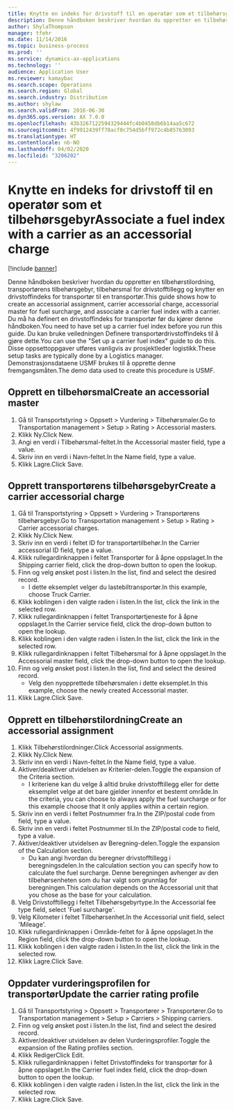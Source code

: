 ```yaml
---
title: Knytte en indeks for drivstoff til en operatør som et tilbehørsgebyr
description: Denne håndboken beskriver hvordan du oppretter en tilbehørstilordning, transportørens tilbehørsgebyr, tilbehørsmal for drivstofftillegg og knytter en drivstoffindeks for transportør til en transportør.
author: ShylaThompson
manager: tfehr
ms.date: 11/14/2016
ms.topic: business-process
ms.prod: ''
ms.service: dynamics-ax-applications
ms.technology: ''
audience: Application User
ms.reviewer: kamaybac
ms.search.scope: Operations
ms.search.region: Global
ms.search.industry: Distribution
ms.author: shylaw
ms.search.validFrom: 2016-06-30
ms.dyn365.ops.version: AX 7.0.0
ms.openlocfilehash: 43b3267122594329444fc4b0458db6b14aa5c672
ms.sourcegitcommit: 4f9912439ff78acf0c754d5bff972c4b85763093
ms.translationtype: HT
ms.contentlocale: nb-NO
ms.lasthandoff: 04/02/2020
ms.locfileid: "3206202"
---
```

# <a name="associate-a-fuel-index-with-a-carrier-as-an-accessorial-charge"></a><span data-ttu-id="e355b-103">Knytte en indeks for drivstoff til en operatør som et tilbehørsgebyr</span><span class="sxs-lookup"><span data-stu-id="e355b-103">Associate a fuel index with a carrier as an accessorial charge</span></span>

[!include [banner](../../includes/banner.md)]

<span data-ttu-id="e355b-104">Denne håndboken beskriver hvordan du oppretter en tilbehørstilordning, transportørens tilbehørsgebyr, tilbehørsmal for drivstofftillegg og knytter en drivstoffindeks for transportør til en transportør.</span><span class="sxs-lookup"><span data-stu-id="e355b-104">This guide shows how to create an accessorial assignment, carrier accessorial charge, accessorial master for fuel surcharge, and associate a carrier fuel index with a carrier.</span></span> <span data-ttu-id="e355b-105">Du må ha definert en drivstoffindeks for transportør før du kjører denne håndboken.</span><span class="sxs-lookup"><span data-stu-id="e355b-105">You need to have set up a carrier fuel index before you run this guide.</span></span> <span data-ttu-id="e355b-106">Du kan bruke veiledningen Definere transportørdrivstoffindeks til å gjøre dette.</span><span class="sxs-lookup"><span data-stu-id="e355b-106">You can use the "Set up a carrier fuel index" guide to do this.</span></span> <span data-ttu-id="e355b-107">Disse oppsettoppgaver utføres vanligvis av prosjektleder logistikk.</span><span class="sxs-lookup"><span data-stu-id="e355b-107">These setup tasks are typically done by a Logistics manager.</span></span> <span data-ttu-id="e355b-108">Demonstrasjonsdataene USMF brukes til å opprette denne fremgangsmåten.</span><span class="sxs-lookup"><span data-stu-id="e355b-108">The demo data used to create this procedure is USMF.</span></span>


## <a name="create-an-accessorial-master"></a><span data-ttu-id="e355b-109">Opprett en tilbehørsmal</span><span class="sxs-lookup"><span data-stu-id="e355b-109">Create an accessorial master</span></span>
1. <span data-ttu-id="e355b-110">Gå til Transportstyring > Oppsett > Vurdering > Tilbehørsmaler.</span><span class="sxs-lookup"><span data-stu-id="e355b-110">Go to Transportation management > Setup > Rating > Accessorial masters.</span></span>
2. <span data-ttu-id="e355b-111">Klikk Ny.</span><span class="sxs-lookup"><span data-stu-id="e355b-111">Click New.</span></span>
3. <span data-ttu-id="e355b-112">Angi en verdi i Tilbehørsmal-feltet.</span><span class="sxs-lookup"><span data-stu-id="e355b-112">In the Accessorial master field, type a value.</span></span>
4. <span data-ttu-id="e355b-113">Skriv inn en verdi i Navn-feltet.</span><span class="sxs-lookup"><span data-stu-id="e355b-113">In the Name field, type a value.</span></span>
5. <span data-ttu-id="e355b-114">Klikk Lagre.</span><span class="sxs-lookup"><span data-stu-id="e355b-114">Click Save.</span></span>

## <a name="create-a-carrier-accessorial-charge"></a><span data-ttu-id="e355b-115">Opprett transportørens tilbehørsgebyr</span><span class="sxs-lookup"><span data-stu-id="e355b-115">Create a carrier accessorial charge</span></span>
1. <span data-ttu-id="e355b-116">Gå til Transportstyring > Oppsett > Vurdering > Transportørens tilbehørsgebyr.</span><span class="sxs-lookup"><span data-stu-id="e355b-116">Go to Transportation management > Setup > Rating > Carrier accessorial charges.</span></span>
2. <span data-ttu-id="e355b-117">Klikk Ny.</span><span class="sxs-lookup"><span data-stu-id="e355b-117">Click New.</span></span>
3. <span data-ttu-id="e355b-118">Skriv inn en verdi i feltet ID for transportørtilbehør.</span><span class="sxs-lookup"><span data-stu-id="e355b-118">In the Carrier accessorial ID field, type a value.</span></span>
4. <span data-ttu-id="e355b-119">Klikk rullegardinknappen i feltet Transportør for å åpne oppslaget.</span><span class="sxs-lookup"><span data-stu-id="e355b-119">In the Shipping carrier field, click the drop-down button to open the lookup.</span></span>
5. <span data-ttu-id="e355b-120">Finn og velg ønsket post i listen.</span><span class="sxs-lookup"><span data-stu-id="e355b-120">In the list, find and select the desired record.</span></span>
    * <span data-ttu-id="e355b-121">I dette eksemplet velger du lastebiltransportør.</span><span class="sxs-lookup"><span data-stu-id="e355b-121">In this example, choose Truck Carrier.</span></span>  
6. <span data-ttu-id="e355b-122">Klikk koblingen i den valgte raden i listen.</span><span class="sxs-lookup"><span data-stu-id="e355b-122">In the list, click the link in the selected row.</span></span>
7. <span data-ttu-id="e355b-123">Klikk rullegardinknappen i feltet Transportørtjeneste for å åpne oppslaget.</span><span class="sxs-lookup"><span data-stu-id="e355b-123">In the Carrier service field, click the drop-down button to open the lookup.</span></span>
8. <span data-ttu-id="e355b-124">Klikk koblingen i den valgte raden i listen.</span><span class="sxs-lookup"><span data-stu-id="e355b-124">In the list, click the link in the selected row.</span></span>
9. <span data-ttu-id="e355b-125">Klikk rullegardinknappen i feltet Tilbehørsmal for å åpne oppslaget.</span><span class="sxs-lookup"><span data-stu-id="e355b-125">In the Accessorial master field, click the drop-down button to open the lookup.</span></span>
10. <span data-ttu-id="e355b-126">Finn og velg ønsket post i listen.</span><span class="sxs-lookup"><span data-stu-id="e355b-126">In the list, find and select the desired record.</span></span>
    * <span data-ttu-id="e355b-127">Velg den nyopprettede tilbehørsmalen i dette eksemplet.</span><span class="sxs-lookup"><span data-stu-id="e355b-127">In this example, choose the newly created Accessorial master.</span></span>  
11. <span data-ttu-id="e355b-128">Klikk Lagre.</span><span class="sxs-lookup"><span data-stu-id="e355b-128">Click Save.</span></span>

## <a name="create-an-accessorial-assignment"></a><span data-ttu-id="e355b-129">Opprett en tilbehørstilordning</span><span class="sxs-lookup"><span data-stu-id="e355b-129">Create an accessorial assignment</span></span>
1. <span data-ttu-id="e355b-130">Klikk Tilbehørstilordninger.</span><span class="sxs-lookup"><span data-stu-id="e355b-130">Click Accessorial assignments.</span></span>
2. <span data-ttu-id="e355b-131">Klikk Ny.</span><span class="sxs-lookup"><span data-stu-id="e355b-131">Click New.</span></span>
3. <span data-ttu-id="e355b-132">Skriv inn en verdi i Navn-feltet.</span><span class="sxs-lookup"><span data-stu-id="e355b-132">In the Name field, type a value.</span></span>
4. <span data-ttu-id="e355b-133">Aktiver/deaktiver utvidelsen av Kriterier-delen.</span><span class="sxs-lookup"><span data-stu-id="e355b-133">Toggle the expansion of the Criteria section.</span></span>
    * <span data-ttu-id="e355b-134">I kriteriene kan du velge å alltid bruke drivstofftillegg eller for dette eksemplet velge at det bare gjelder innenfor et bestemt område.</span><span class="sxs-lookup"><span data-stu-id="e355b-134">In the criteria, you can choose to always apply the fuel surcharge or for this example choose that it only applies within a certain region.</span></span>  
5. <span data-ttu-id="e355b-135">Skriv inn en verdi i feltet Postnummer fra.</span><span class="sxs-lookup"><span data-stu-id="e355b-135">In the ZIP/postal code from field, type a value.</span></span>
6. <span data-ttu-id="e355b-136">Skriv inn en verdi i feltet Postnummer til.</span><span class="sxs-lookup"><span data-stu-id="e355b-136">In the ZIP/postal code to field, type a value.</span></span>
7. <span data-ttu-id="e355b-137">Aktiver/deaktiver utvidelsen av Beregning-delen.</span><span class="sxs-lookup"><span data-stu-id="e355b-137">Toggle the expansion of the Calculation section.</span></span>
    * <span data-ttu-id="e355b-138">Du kan angi hvordan du beregner drivstofftillegg i beregningsdelen.</span><span class="sxs-lookup"><span data-stu-id="e355b-138">In the calculation section you can specify how to calculate the fuel surcharge.</span></span> <span data-ttu-id="e355b-139">Denne beregningen avhenger av den tilbehørsenheten som du har valgt som grunnlag for beregningen.</span><span class="sxs-lookup"><span data-stu-id="e355b-139">This calculation depends on the Accessorial unit that you chose as the base for your calculation.</span></span>  
8. <span data-ttu-id="e355b-140">Velg Drivstofftillegg i feltet Tilbehørsgebyrtype.</span><span class="sxs-lookup"><span data-stu-id="e355b-140">In the Accessorial fee type field, select 'Fuel surcharge'.</span></span>
9. <span data-ttu-id="e355b-141">Velg Kilometer i feltet Tilbehørsenhet.</span><span class="sxs-lookup"><span data-stu-id="e355b-141">In the Accessorial unit field, select 'Mileage'.</span></span>
10. <span data-ttu-id="e355b-142">Klikk rullegardinknappen i Område-feltet for å åpne oppslaget.</span><span class="sxs-lookup"><span data-stu-id="e355b-142">In the Region field, click the drop-down button to open the lookup.</span></span>
11. <span data-ttu-id="e355b-143">Klikk koblingen i den valgte raden i listen.</span><span class="sxs-lookup"><span data-stu-id="e355b-143">In the list, click the link in the selected row.</span></span>
12. <span data-ttu-id="e355b-144">Klikk Lagre.</span><span class="sxs-lookup"><span data-stu-id="e355b-144">Click Save.</span></span>

## <a name="update-the-carrier-rating-profile"></a><span data-ttu-id="e355b-145">Oppdater vurderingsprofilen for transportør</span><span class="sxs-lookup"><span data-stu-id="e355b-145">Update the carrier rating profile</span></span>
1. <span data-ttu-id="e355b-146">Gå til Transportstyring > Oppsett > Transportører > Transportører.</span><span class="sxs-lookup"><span data-stu-id="e355b-146">Go to Transportation management > Setup > Carriers > Shipping carriers.</span></span>
2. <span data-ttu-id="e355b-147">Finn og velg ønsket post i listen.</span><span class="sxs-lookup"><span data-stu-id="e355b-147">In the list, find and select the desired record.</span></span>
3. <span data-ttu-id="e355b-148">Aktiver/deaktiver utvidelsen av delen Vurderingsprofiler.</span><span class="sxs-lookup"><span data-stu-id="e355b-148">Toggle the expansion of the Rating profiles section.</span></span>
4. <span data-ttu-id="e355b-149">Klikk Rediger</span><span class="sxs-lookup"><span data-stu-id="e355b-149">Click Edit.</span></span>
5. <span data-ttu-id="e355b-150">Klikk rullegardinknappen i feltet Drivstoffindeks for transportør for å åpne oppslaget.</span><span class="sxs-lookup"><span data-stu-id="e355b-150">In the Carrier fuel index field, click the drop-down button to open the lookup.</span></span>
6. <span data-ttu-id="e355b-151">Klikk koblingen i den valgte raden i listen.</span><span class="sxs-lookup"><span data-stu-id="e355b-151">In the list, click the link in the selected row.</span></span>
7. <span data-ttu-id="e355b-152">Klikk Lagre.</span><span class="sxs-lookup"><span data-stu-id="e355b-152">Click Save.</span></span>

